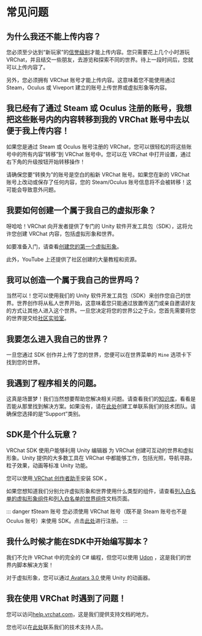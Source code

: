 # 常见问题

## 为什么我还不能上传内容？

您必须至少达到“新玩家”的[信誉级别](/docs.vrchat.com/SYSTEM/vrchat-safety-and-trust-system)才能上传内容。您只需要花上几个小时游玩 VRChat，并且结交一些朋友，去游览和探索不同的世界。待上一段时间后，您就可以上传内容了。

另外，您必须拥有 VRChat 账号才能上传内容。这意味着您不能使用通过 Steam，Oculus 或 Viveport 建立的账号上传世界或虚拟形象等内容。

## 我已经有了通过 Steam 或 Oculus 注册的账号，我想把这些账号内的内容转移到我的 VRChat 账号中去以便于我上传内容！

如果您是通过 Steam 或 Oculus 账号注册的 VRChat，您可以很轻松的将这些账号中的所有内容“转移”到 VRChat 账号中。您可以在 VRChat 中打开设置，通过右下角的升级按钮开始转移操作！

请确保您要“转换为”的账号是空白的船新 VRChat 账号。如果您在新的 VRChat 账号上改动或保存了任何内容，您的 Steam/Oculus 账号信息将不会被转移！这可能会导致意外问题。

## 我要如何创建一个属于我自己的虚拟形象？

呀哈哈！VRChat 向开发者提供了专门的 Unity 软件开发工具包（SDK），这将允许您创建 VRChat 内容，包括虚拟形象和世界。

如要准备入门，请查看[创建您的第一个虚拟形象](/creators.vrchat.com/avatars/creating-your-first-avatar.md)。

此外，YouTube 上还提供了社区创建的大量教程和资源。

## 我可以创造一个属于我自己的世界吗？

当然可以！您可以使用我们的 Unity 软件开发工具包（SDK）来创作您自己的世界。世界创作将从私人世界开始，这意味着您只能通过放置传送门或亲自邀请好友的方式让其他人进入这个世界。一旦您决定将您的世界公之于众，您首先需要将您的世界提交给[社区实验室](/docs.vrchat.com/SYSTEM/vrchat-community-labs.md)。

## 我要怎么进入我自己的世界？

一旦您通过 SDK 创作并上传了您的世界，您便可以在世界菜单的 `Mine` 选项卡下找到您的世界。

## 我遇到了程序相关的问题。

这真是场噩梦！我们当然想要帮助您解决相关问题。请查看我们的[知识库](https://help.vrchat.com/)，看看是否能从那里找到解决方案。如果没有，请在[此处](https://help.vrchat.com/new)创建工单联系我们的技术团队。请确保您选择的是“Support”类别。

## SDK是个什么玩意？

VRChat SDK 使用户能够利用 Unity 编辑器 为 VRChat 创建可互动的世界和虚拟形象。Unity 提供的大多数工具在 VRChat 中都能够工作，包括光照，导航寻路，粒子效果，动画等标准 Unity 功能。

您可以使用[ VRChat 创作者助手](https://vrchat.com/download/vcc)安装 SDK 。

如果您想知道我们分别允许虚拟形象和世界使用什么类型的组件，请查看[列入白名单的虚拟形象组件](/creators.vrchat.com/avatars/whitelisted-avatar-components.md)和[列入白名单的世界组件](/creators.vrchat.com/worlds/whitelisted-world-components.md)文档页面。

::: danger ❗️Steam 账号
您必须使用 VRChat 账号（既不是 Steam 账号也不是 Oculus 账号）来使用 SDK。点击[此处](https://vrchat.com/register)进行注册。
:::

## 我什么时候才能在SDK中开始编写脚本？

我们不允许 VRChat 中的完全的 C# 编程，但您可以使用 [Udon](/creators.vrchat.com/worlds/udon/getting-started-with-udon) ，这是我们的世界内脚本解决方案！

对于虚拟形象，您可以通过[ Avatars 3.0 ](/creators.vrchat.com/avatars/)使用 Unity 的动画器。

## 我在使用 VRChat 时遇到了问题！

您可以访问[help.vrchat.com](https://help.vrchat.com/)，这是我们提供支持文档的地方。

您也可以在[此处](https://vrch.at/support)联系我们的技术支持人员。
